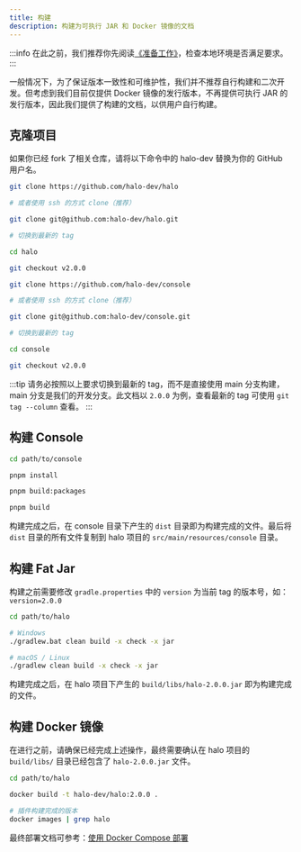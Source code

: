 ```yaml
---
title: 构建
description: 构建为可执行 JAR 和 Docker 镜像的文档
---
```


:::info
在此之前，我们推荐你先阅读[《准备工作》](./prepare.md)，检查本地环境是否满足要求。
:::

一般情况下，为了保证版本一致性和可维护性，我们并不推荐自行构建和二次开发。但考虑到我们目前仅提供 Docker 镜像的发行版本，不再提供可执行 JAR 的发行版本，因此我们提供了构建的文档，以供用户自行构建。

## 克隆项目

如果你已经 fork 了相关仓库，请将以下命令中的 halo-dev 替换为你的 GitHub 用户名。

```bash
git clone https://github.com/halo-dev/halo

# 或者使用 ssh 的方式 clone（推荐）

git clone git@github.com:halo-dev/halo.git

# 切换到最新的 tag

cd halo

git checkout v2.0.0
```

```bash
git clone https://github.com/halo-dev/console

# 或者使用 ssh 的方式 clone（推荐）

git clone git@github.com:halo-dev/console.git

# 切换到最新的 tag

cd console

git checkout v2.0.0
```

:::tip
请务必按照以上要求切换到最新的 tag，而不是直接使用 main 分支构建，main 分支是我们的开发分支。此文档以 `2.0.0` 为例，查看最新的 tag 可使用 `git tag --column` 查看。
:::

## 构建 Console

```bash
cd path/to/console
```

```bash
pnpm install
```

```bash
pnpm build:packages
```

```bash
pnpm build
```

构建完成之后，在 console 目录下产生的 `dist` 目录即为构建完成的文件。最后将 `dist` 目录的所有文件复制到 halo 项目的 `src/main/resources/console` 目录。

## 构建 Fat Jar

构建之前需要修改 `gradle.properties` 中的 `version` 为当前 tag 的版本号，如：`version=2.0.0`

```bash
cd path/to/halo
```

```bash
# Windows
./gradlew.bat clean build -x check -x jar

# macOS / Linux
./gradlew clean build -x check -x jar
```

构建完成之后，在 halo 项目下产生的 `build/libs/halo-2.0.0.jar` 即为构建完成的文件。

## 构建 Docker 镜像

在进行之前，请确保已经完成上述操作，最终需要确认在 halo 项目的 `build/libs/` 目录已经包含了 `halo-2.0.0.jar` 文件。

```bash
cd path/to/halo
```

```bash
docker build -t halo-dev/halo:2.0.0 .
```

```bash
# 插件构建完成的版本
docker images | grep halo
```

最终部署文档可参考：[使用 Docker Compose 部署](../../getting-started/install/docker-compose.md)
